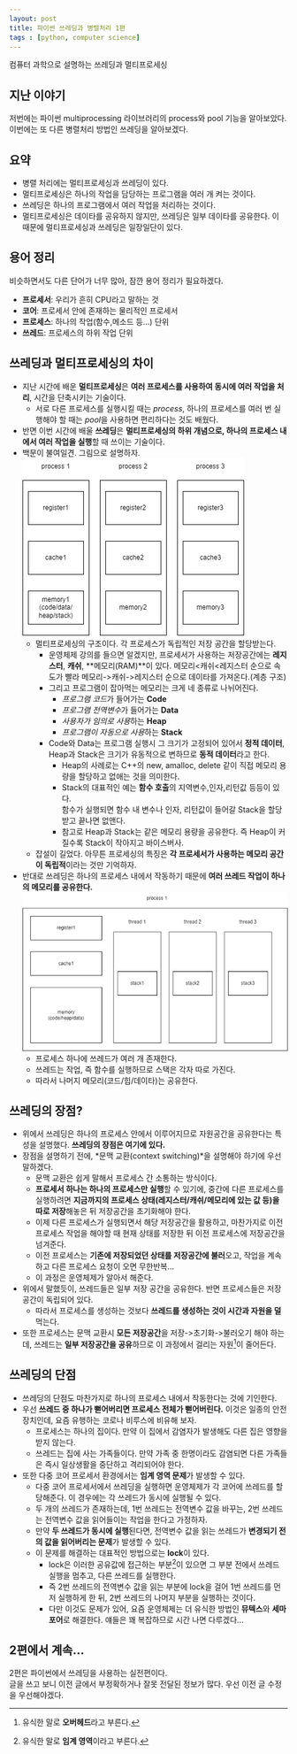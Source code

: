 ```yaml
---
layout: post
title: 파이썬 쓰레딩과 병렬처리 1편
tags : [python, computer science]
---
```


컴퓨터 과학으로 설명하는 쓰레딩과 멀티프로세싱
<!--excerpt-->
## 지난 이야기
저번에는 파이썬 multiprocessing 라이브러리의 process와 pool 기능을 알아보았다.
이번에는 또 다른 병렬처리 방법인 쓰레딩을 알아보겠다.

## 요약
* 병렬 처리에는 멀티프로세싱과 쓰레딩이 있다.
* 멀티프로세싱은 하나의 작업을 담당하는 프로그램을 여러 개 켜는 것이다.
* 쓰레딩은 하나의 프로그램에서 여러 작업을 처리하는 것이다.
* 멀티프로세싱은 데이타를 공유하지 않지만, 쓰레딩은 일부 데이타를 공유한다. 이 때문에 멀티프로세싱과 쓰레딩은 일장일단이 있다.

## 용어 정리
비슷하면서도 다른 단어가 너무 많아, 잠깐 용어 정리가 필요하겠다.
* **프로세서**: 우리가 흔히 CPU라고 말하는 것
* **코어**: 프로세서 안에 존재하는 물리적인 프로세서
* **프로세스**: 하나의 작업(함수,메소드 등...) 단위
* **쓰레드**: 프로세스의 하위 작업 단위

## 쓰레딩과 멀티프로세싱의 차이
* 지난 시간에 배운 **멀티프로세싱**은 **여러 프로세스를 사용하여 동시에 여러 작업을 처리**, 시간을 단축시키는 기술이다.
  * 서로 다른 프로세스를 실행시킬 때는 *process*, 하나의 프로세스를 여러 번 실행해야 할 때는 *pool*을 사용하면 편리하다는 것도 배웠다.
* 반면 이번 시간에 배울 **쓰레딩**은 **멀티프로세싱의 하위 개념으로, 하나의 프로세스 내에서 여러 작업을 실행**할 때 쓰이는 기술이다.
* 백문이 불여일견. 그림으로 설명하자.
![py3-img1](/images/posts/python3-img1.png)  
  * 멀티프로세싱의 구조이다. 각 프로세스가 독립적인 저장 공간을 할당받는다.
    * 운영체제 강의를 들으면 알겠지만, 프로세서가 사용하는 저장공간에는 **레지스터**, **캐쉬**, **메모리(RAM)**이 있다. 메모리<캐쉬<레지스터 순으로 속도가 빨라 메모리->캐쉬->레지스터 순으로 데이타를 가져온다.(계층 구조)
    * 그리고 프로그램이 잡아먹는 메모리는 크게 네 종류로 나뉘어진다.
      * *프로그램 코드*가 들어가는 **Code**
      * *프로그램 전역변수*가 들어가는 **Data**
      * *사용자가 임의로 사용*하는 **Heap**
      * *프로그램이 자동으로 사용*하는 **Stack**
    * Code와 Data는 프로그램 실행시 그 크기가 고정되어 있어서 **정적 데이터**, Heap과 Stack은 크기가 유동적으로 변하므로 **동적 데이터**라고 한다.
      * Heap의 사례로는 C++의 new, amalloc, delete 같이 직접 메모리 용량을 할당하고 없애는 것을 의미한다.
      * Stack의 대표적인 예는 **함수 호출**의 지역변수,인자,리턴값 등등이 있다.  
      함수가 실행되면 함수 내 변수나 인자, 리턴값이 들어갈 Stack을 할당받고 끝나면 없앤다.
      * 참고로 Heap과 Stack는 같은 메모리 용량을 공유한다. 즉 Heap이 커질수록 Stack이 작아지고 바이스버사.
  * 잡설이 길었다. 아무튼 프로세싱의 특징은 **각 프로세서가 사용하는 메모리 공간이 독립적**이라는 것만 기억하자.
* 반대로 쓰레딩은 하나의 프로세스 내에서 작동하기 때문에 **여러 쓰레드 작업이 하나의 메모리를 공유한다.**
![py3-img2](/images/posts/python3-img2.png)
  * 프로세스 하나에 쓰레드가 여러 개 존재한다.
  * 쓰레드는 작업, 즉 함수를 실행하므로 스택은 각자 따로 가진다.
  * 따라서 나머지 메모리(코드/힙/데이타)는 공유한다.

## 쓰레딩의 장점?
* 위에서 쓰레딩은 하나의 프로세스 안에서 이루어지므로 자원공간을 공유한다는 특성을 설명했다. **쓰레딩의 장점은 여기에 있다.**
* 장점을 설명하기 전에, *문맥 교환(context switching)*을 설명해야 하기에 우선 말하겠다.
  * 문맥 교환은 쉽게 말해서 프로세스 간 소통하는 방식이다.
  * **프로세서 하나는 하나의 프로세스만 실행**할 수 있기에, 중간에 다른 프로세스를 실행하려면 **지금까지의 프로세스 상태(레지스터/캐쉬/메모리에 있는 값 등)을 따로 저장**해놓은 뒤 저장공간을 초기화해야 한다.
  * 이제 다른 프로세스가 실행되면서 해당 저장공간을 활용하고, 마찬가지로 이전 프로세스 작업을 해야할 때 현재 상태를 저장한 뒤 이전 프로세스에 저장공간을 넘겨준다.
  * 이전 프로세스는 **기존에 저장되었던 상태를 저장공간에 불러**오고, 작업을 계속하고 다른 프로세스 요청이 오면 무한반복...
  * 이 과정은 운영체제가 알아서 해준다.
* 위에서 말했듯이, 쓰레드들은 일부 저장 공간을 공유한다. 반면 프로세스들은 저장 공간이 독립되어 있다.
  * 따라서 프로세스를 생성하는 것보다 **쓰레드를 생성하는 것이 시간과 자원을 덜** 먹는다.
* 또한 프로세스는 문맥 교환시 **모든 저장공간**을 저장->초기화->불러오기 해야 하는데, 쓰레드는 **일부 저장공간을 공유**하므로 이 과정에서 걸리는 자원[^1]이 줄어든다.

## 쓰레딩의 단점
* 쓰레딩의 단점도 마찬가지로 하나의 프로세스 내에서 작동한다는 것에 기인한다.
* 우선 **쓰레드 중 하나가 뻗어버리면 프로세스 전체가 뻗어버린다.** 이것은 일종의 안전장치인데, 요즘 유행하는 코로나 비루스에 비유해 보자.
  * 프로세스는 하나의 집이다. 만약 이 집에서 감염자가 발생해도 다른 집은 영향을 받지 않는다.
  * 쓰레드는 집에 사는 가족들이다. 만약 가족 중 한명이라도 감염되면 다른 가족들은 즉시 일상생활을 중단하고 격리되어야 한다.
* 또한 다중 코어 프로세서 환경에서는 **임계 영역 문제**가 발생할 수 있다.
  * 다중 코어 프로세서에서 쓰레딩을 실행하면 운영체제가 각 코어에 쓰레드를 할당해준다. 이 경우에는 각 쓰레드가 동시에 실행될 수 있다.
  * 두 개의 쓰레드가 존재하는데, 1번 쓰레드는 전역변수 값을 바꾸는, 2번 쓰레드는 전역변수 값을 읽어들이는 작업을 한다고 가정하자.
  * 만약 **두 쓰레드가 동시에 실행**된다면, 전역변수 값을 읽는 쓰레드가 **변경되기 전의 값을 읽어버리는 문제**가 발생할 수 있다.
  * 이 문제를 해결하는 대표적인 방법으로는 **lock**이 있다.
    * lock은 이러한 공유값에 접근하는 부분[^2]이 있으면 그 부분 전에서 쓰레드 실행을 멈추고, 다른 쓰레드를 실행한다.
    * 즉 2번 쓰레드의 전역변수 값을 읽는 부분에 lock을 걸어 1번 쓰레드를 먼저 실행하게 한 뒤, 2번 쓰레드의 나머지 부분을 실행하는 것이다.
    * 다만 이것도 문제가 있어, 요즘 운영체제는 더 유식한 방법인 **뮤텍스**와 **세마포어**로 해결한다. 얘들은 꽤 복잡하므로 시간 나면 다루겠다...

## 2편에서 계속...
2편은 파이썬에서 쓰레딩을 사용하는 실전편이다.  
글을 쓰고 보니 이전 글에서 부정확하거나 잘못 전달된 정보가 많다.
우선 이전 글 수정을 우선해야겠다.


[^1]: 유식한 말로 **오버헤드**라고 부른다.
[^2]: 유식한 말로 **임계 영역**이라고 부른다.